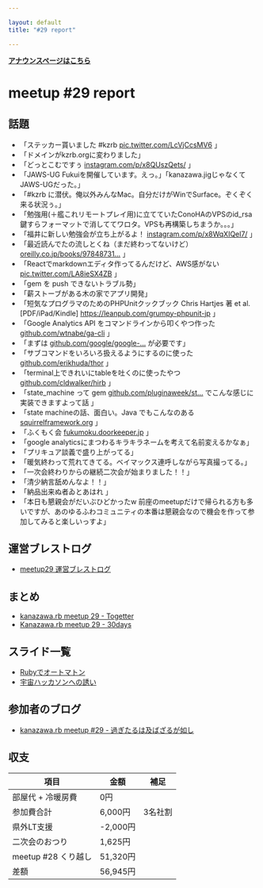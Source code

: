 ```yaml
---

layout: default
title: "#29 report"

---
```


<p> <a href="./"><strong>アナウンスページはこちら</strong></a></p>

meetup #29 report
==================

話題
----

-   「ステッカー貰いました #kzrb [pic.twitter.com/LcVjCcsMV6](https://twitter.com/libero_18/status/556300125488680960/photo/1) 」
-   「ドメインがkzrb.orgに変わりました」
-   「どっとこむですぅ [instagram.com/p/x8QUszQets/](http://instagram.com/p/x8QUszQets/) 」
-   「JAWS-UG Fukuiを開催しています。えっ。」「kanazawa.jigじゃなくてJAWS-UGだった。」
-   「#kzrb に潜伏。俺以外みんなMac。自分だけがWinでSurface。ぞくぞく来る状況ぅ。」
-   「勉強用(＋艦これリモートプレイ用)に立てていたConoHAのVPSのid\_rsa鍵すらフォーマットで消しててワロタ。VPSも再構築しちまうか。。。」
-   「福井に新しい勉強会が立ち上がるよ！ [instagram.com/p/x8WqXIQel7/](http://instagram.com/p/x8WqXIQel7/) 」
-   「最近読んでたの流しとくね（まだ終わってないけど） [oreilly.co.jp/books/97848731…](http://www.oreilly.co.jp/books/9784873116860/) 」
-   「Reactでmarkdownエディタ作ってるんだけど、AWS感がない [pic.twitter.com/LA8ieSX4ZB](https://twitter.com/macoshita/status/556327642526257152/photo/1) 」
-   「gem を push できないトラブル勢」
-   「薪ストーブがある木の家でアプリ開発」
-   「短気なプログラマのためのPHPUnitクックブック Chris Hartjes 著 et al. \[PDF/iPad/Kindle\] <https://leanpub.com/grumpy-phpunit-jp> 」
-   「Google Analytics API をコマンドラインから叩くやつ作った [github.com/wtnabe/ga-cli](https://github.com/wtnabe/ga-cli) 」
-   「まずは [github.com/google/google-…](https://github.com/google/google-api-ruby-client) が必要です」
-   「サブコマンドをいろいろ扱えるようにするのに使った [github.com/erikhuda/thor](https://github.com/erikhuda/thor) 」
-   「terminal上できれいにtableを吐くのに使ったやつ [github.com/cldwalker/hirb](https://github.com/cldwalker/hirb) 」
-   「state\_machine って gem [github.com/pluginaweek/st…](https://github.com/pluginaweek/state_machine) でこんな感じに実装できますよって話 」
-   「state machineの話、面白い。Java でもこんなのある [squirrelframework.org](http://squirrelframework.org/) 」
-   「ふくもく会 [fukumoku.doorkeeper.jp](http://fukumoku.doorkeeper.jp/) 」
-   「google analyticsにまつわるキラキラネームを考えて名前変えるかなぁ」
-   「プリキュア談義で盛り上がってる」
-   「暖気終わって荒れてきてる。ベイマックス連呼しながら写真撮ってる。」
-   「一次会終わりからの継続二次会が始まりました！！」
-   「清少納言舐めんなよ！！」
-   「納品出来ぬ者ゐとあはれ 」
-   「本日も懇親会がだいぶひどかったw 前座のmeetupだけで帰られる方も多いですが、あのゆるふわコミュニティの本番は懇親会なので機会を作って参加してみると楽しいっすよ」

運営ブレストログ
----------------

-   [meetup29 運営ブレストログ](https://github.com/kanazawarb/meetup/wiki/meetup29-%E9%81%8B%E5%96%B6%E3%83%96%E3%83%AC%E3%82%B9%E3%83%88%E3%83%AD%E3%82%B0)

まとめ
------

-   [kanazawa.rb meetup 29 - Togetter](http://togetter.com/li/771747)
-   [Kanazawa.rb meetup 29 - 30days](http://30d.jp/kzrb/19)

スライド一覧
------------

-   [Rubyでオートマトン](http://www.slideshare.net/yizawa/ruby-43607262)
-   [宇宙ハッカソンへの誘い](https://speakerdeck.com/rch850/yu-zhou-hatukasonhefalseyou-i-at-kanazawa-dot-rb)

参加者のブログ
--------------

-   [kanazawa.rb meetup #29 - 過ぎたるは及ばざるが如し](http://cotton-desu.hatenablog.com/entry/2015/01/20/214419)

収支
----

 | 項目                   | 金額       | 補足      |
 | ---------------------- | ---------- | --------- |
 | 部屋代 + 冷暖房費      | 0円        |           |
 | 参加費合計             | 6,000円    | 3名社割   |
 | 県外LT支援             | -2,000円   |           |
 | 二次会のおつり         | 1,625円    |           |
 | meetup #28 くり越し    | 51,320円   |           |
 | 差額                   | 56,945円   |           |


